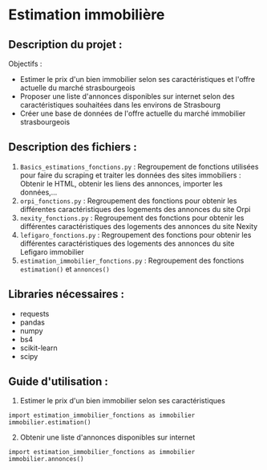 # Estimation immobilière

## Description du projet :  

Objectifs :  
- Estimer le prix d'un bien immobilier selon ses caractéristiques et l'offre actuelle du marché strasbourgeois  
- Proposer une liste d'annonces disponibles sur internet selon des caractéristiques souhaitées dans les environs de Strasbourg  
- Créer une base de données de l'offre actuelle du marché immobilier strasbourgeois  

## Description des fichiers :
1) `Basics_estimations_fonctions.py` : Regroupement de fonctions utilisées pour faire du scraping et traiter les données des sites immobiliers : Obtenir le HTML, obtenir les liens des annonces, importer les données,...
2) `orpi_fonctions.py` : Regroupement des fonctions pour obtenir les différentes caractéristiques des logements des annonces du site Orpi
3) `nexity_fonctions.py` : Regroupement des fonctions pour obtenir les différentes caractéristiques des logements des annonces du site Nexity
4) `lefigaro_fonctions.py` : Regroupement des fonctions pour obtenir les différentes caractéristiques des logements des annonces du site Lefigaro immobilier
5) `estimation_immobilier_fonctions.py` : Regroupement des fonctions `estimation()` et `annonces()`

## Libraries nécessaires :  
- requests
- pandas  
- numpy  
- bs4
- scikit-learn
- scipy 

## Guide d'utilisation :  

1) Estimer le prix d'un bien immobilier selon ses caractéristiques

```
import estimation_immobilier_fonctions as immobilier
immobilier.estimation()
```

2) Obtenir une liste d'annonces disponibles sur internet

```
import estimation_immobilier_fonctions as immobilier
immobilier.annonces()
```

 
